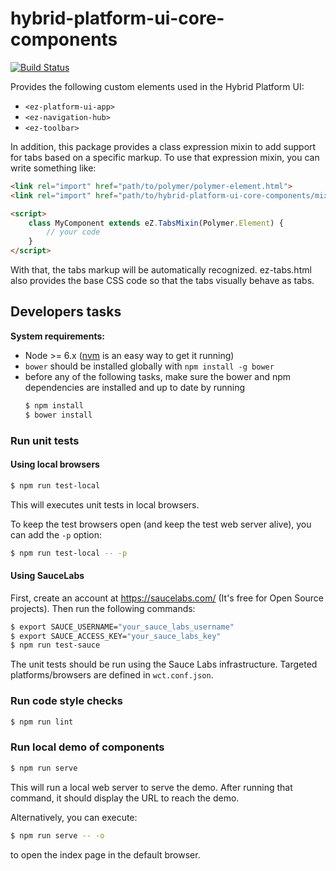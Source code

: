 # hybrid-platform-ui-core-components

[![Build Status](https://travis-ci.org/ezsystems/hybrid-platform-ui-core-components.svg?branch=master)](https://travis-ci.org/ezsystems/hybrid-platform-ui-core-components)

Provides the following custom elements used in the Hybrid Platform UI:

* `<ez-platform-ui-app>`
* `<ez-navigation-hub>`
* `<ez-toolbar>`

In addition, this package provides a class expression mixin to add support for
tabs based on a specific markup. To use that expression mixin, you can write
something like:

```html
<link rel="import" href="path/to/polymer/polymer-element.html">
<link rel="import" href="path/to/hybrid-platform-ui-core-components/mixins/ez-tabs.html">

<script>
    class MyComponent extends eZ.TabsMixin(Polymer.Element) {
        // your code
    }
</script>
```

With that, the tabs markup will be automatically recognized. ez-tabs.html also
provides the base CSS code so that the tabs visually behave as tabs.

## Developers tasks

**System requirements:**
* Node >= 6.x ([nvm](https://github.com/creationix/nvm)
is an easy way to get it running)
* `bower` should be installed globally with `npm install -g bower`
* before any of the following tasks, make sure the bower and npm dependencies are
  installed and up to date by running
  ```bash
  $ npm install
  $ bower install
  ```

### Run unit tests

#### Using local browsers

```bash
$ npm run test-local
```

This will executes unit tests in local browsers.

To keep the test browsers open (and keep the test web server alive), you can add
the `-p` option:

```bash
$ npm run test-local -- -p
```

#### Using SauceLabs

First, create an account at https://saucelabs.com/ (It's free for Open Source
projects).
Then run the following commands:

```bash
$ export SAUCE_USERNAME="your_sauce_labs_username"
$ export SAUCE_ACCESS_KEY="your_sauce_labs_key"
$ npm run test-sauce
```

The unit tests should be run using the Sauce Labs infrastructure. Targeted
platforms/browsers are defined in `wct.conf.json`.

### Run code style checks

```bash
$ npm run lint
```

### Run local demo of components

```bash
$ npm run serve
```

This will run a local web server to serve the demo. After running that command,
it should display the URL to reach the demo.

Alternatively, you can execute:

```bash
$ npm run serve -- -o
```

to open the index page in the default browser.
